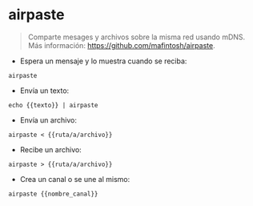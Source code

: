 # airpaste

> Comparte mesages y archivos sobre la misma red usando mDNS.
> Más información: <https://github.com/mafintosh/airpaste>.

- Espera un mensaje y lo muestra cuando se reciba:

`airpaste`

- Envía un texto:

`echo {{texto}} | airpaste`

- Envía un archivo:

`airpaste < {{ruta/a/archivo}}`

- Recibe un archivo:

`airpaste > {{ruta/a/archivo}}`

- Crea un canal o se une al mismo:

`airpaste {{nombre_canal}}`
